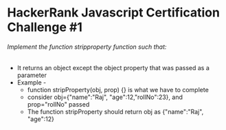 # HackerRank Javascript Certification Challenge #1

###### Implement the function stripproperty function such that:

- It returns an object except the object property that was passed as a parameter
- Example -
  - function stripProperty(obj, prop) {} is what we have to complete
  - consider obj={"name":"Raj", "age":12,"rollNo":23}, and prop="rollNo" passed
  - The function stripProperty should return obj as {"name":"Raj", "age":12}
